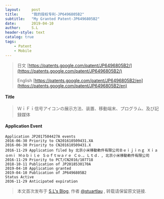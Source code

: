 ```yaml
---
layout:     post
title:      "我的授权专利-JP6496805B2"
subtitle:   "My Granted Patent-JP6496805B2"
date:       2019-04-10
author:     S.L
header-style: text
catalog: true
tags:
    - Patent
    - Mobile
---
```

> 日文 [https://patents.google.com/patent/JP6496805B2/](https://patents.google.com/patent/JP6496805B2/)
>
> English [https://patents.google.com/patent/JP6496805B2/en](https://patents.google.com/patent/JP6496805B2/en)

#### Title
> ＷｉＦｉ信号アイコンの展示方法、装置、移動端末、プログラム、及び記録媒体















#### Application Event
```
Application JP2017504427A events 
2016-06-30 Priority to CN201610509431.XA
2016-06-30 Priority to CN201610509431.X
2016-11-29 Application filed by 北京小米移動軟件有限公司Ｂｅｉｊｉｎｇ Ｘｉａｏｍｉ Ｍｏｂｉｌｅ Ｓｏｆｔｗａｒｅ Ｃｏ．，Ｌｔｄ．, 北京小米移動軟件有限公司
2016-11-29 Priority to PCT/CN2016/107718
2018-10-11 Publication of JP2018530170A
2019-04-10 Application granted
2019-04-10 Publication of JP6496805B2
Status Active
2036-11-29 Anticipated expiration
```
> 本文首次发布于 [S.L's Blog](http://elsef.com), 作者 [@stuartlau](http://github.com/stuartlau) ,
转载请保留原文链接.
